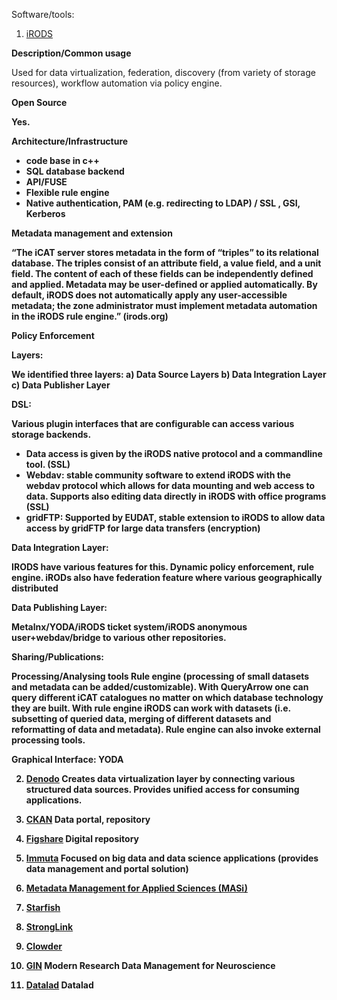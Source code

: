 Software/tools: 

1. [iRODS](https://irods.org/) 
 

<b> Description/Common usage</b>

Used for data virtualization, federation, discovery (from variety of storage resources), workflow automation via policy engine.


<b> Open Source 
  
  Yes. 
  
<b> Architecture/Infrastructure</b>
  
* code base in c++
* SQL database backend 
* API/FUSE 
* Flexible rule engine 
* Native authentication, PAM (e.g. redirecting to LDAP) / SSL , GSI, Kerberos
  
<b> Metadata management and extension</b>

“The iCAT server stores metadata in the form of “triples” to its relational database. The triples consist of an attribute field, a value field, and a unit field. The content of each of these fields can be independently defined and applied. Metadata may be user-defined or applied automatically. By default, iRODS does not automatically apply any user-accessible metadata; the zone administrator must implement metadata automation in the iRODS rule engine.” (irods.org)

<b> Policy Enforcement</b>


<b>Layers: </b>

We identified three layers: a) Data Source Layers b) Data Integration Layer c) Data Publisher Layer 

DSL:
  
Various plugin interfaces that are configurable can access various storage backends. 
- Data access is given by the iRODS native protocol and a commandline tool. (SSL)
- Webdav: stable community software to extend iRODS with the webdav protocol which allows for data mounting and web access to data. Supports also editing data directly in iRODS with office programs (SSL)
- gridFTP: Supported by EUDAT, stable extension to iRODS to allow data access by gridFTP for large data transfers (encryption)

Data Integration Layer: 

IRODS have various features for this. Dynamic policy enforcement, rule engine.  iRODs also have federation feature where various geographically distributed 

Data Publishing Layer: 

Metalnx/YODA/iRODS ticket system/iRODS anonymous user+webdav/bridge to various other repositories. 

<b>Sharing/Publications: </b>

<b>Processing/Analysing tools </b>
Rule engine (processing of small datasets and metadata can be added/customizable). 
With QueryArrow one can query different iCAT catalogues no matter on which database technology they are built. With rule engine iRODS can work with datasets (i.e. subsetting of queried data, merging of different datasets and reformatting of data and metadata). Rule engine can also invoke external processing tools. 


<b> Graphical Interface: </b>
YODA 


2. [Denodo](https://www.denodo.com/en) 
Creates data virtualization layer by connecting various  structured data sources. Provides  unified access for consuming applications.

3. [CKAN](https://ckan.org/) 
Data portal, repository

4. [Figshare](https://figshare.com/) 
Digital repository 

5. [Immuta](https://www.immuta.com/) 
Focused on big data and data science applications (provides data management and portal solution) 

6. [Metadata Management for Applied Sciences (MASi)](https://www.sciencedirect.com/science/article/pii/S0167739X17305344) 

7. [Starfish](http://www.starfishstorage.com/) 

8. [StrongLink](https://www.strongboxdata.com/stronglink) 

9. [Clowder](https://clowder.ncsa.illinois.edu/) 

10. [GIN](https://web.gin.g-node.org/) Modern Research Data Management for Neuroscience

11. [Datalad](https://www.datalad.org/) Datalad
